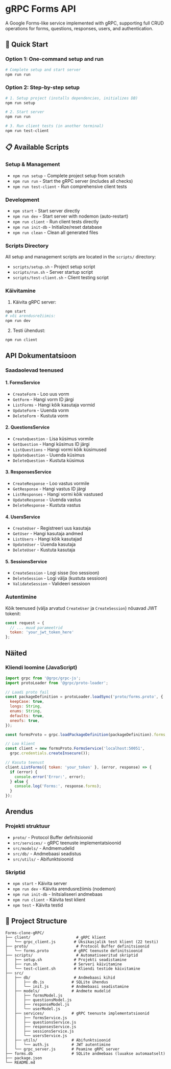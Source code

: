 # gRPC Forms API

A Google Forms-like service implemented with gRPC, supporting full CRUD operations for forms, questions, responses, users, and authentication.

## 🚀 Quick Start

### Option 1: One-command setup and run
```bash
# Complete setup and start server
npm run run
```

### Option 2: Step-by-step setup
```bash
# 1. Setup project (installs dependencies, initializes DB)
npm run setup

# 2. Start server
npm run run

# 3. Run client tests (in another terminal)
npm run test-client
```

## 📋 Available Scripts

### Setup & Management
- `npm run setup` - Complete project setup from scratch
- `npm run run` - Start the gRPC server (includes all checks)
- `npm run test-client` - Run comprehensive client tests

### Development
- `npm start` - Start server directly
- `npm run dev` - Start server with nodemon (auto-restart)
- `npm run client` - Run client tests directly
- `npm run init-db` - Initialize/reset database
- `npm run clean` - Clean all generated files

### Scripts Directory
All setup and management scripts are located in the `scripts/` directory:
- `scripts/setup.sh` - Project setup script
- `scripts/run.sh` - Server startup script  
- `scripts/test-client.sh` - Client testing script

### Käivitamine

1. Käivita gRPC server:
```bash
npm start
# või arendusrežiimis:
npm run dev
```

2. Testi ühendust:
```bash
npm run client
```

## API Dokumentatsioon

### Saadaolevad teenused

#### 1. FormsService
- `CreateForm` - Loo uus vorm
- `GetForm` - Hangi vorm ID järgi
- `ListForms` - Hangi kõik kasutaja vormid
- `UpdateForm` - Uuenda vorm
- `DeleteForm` - Kustuta vorm

#### 2. QuestionsService
- `CreateQuestion` - Lisa küsimus vormile
- `GetQuestion` - Hangi küsimus ID järgi
- `ListQuestions` - Hangi vormi kõik küsimused
- `UpdateQuestion` - Uuenda küsimus
- `DeleteQuestion` - Kustuta küsimus

#### 3. ResponsesService
- `CreateResponse` - Loo vastus vormile
- `GetResponse` - Hangi vastus ID järgi
- `ListResponses` - Hangi vormi kõik vastused
- `UpdateResponse` - Uuenda vastus
- `DeleteResponse` - Kustuta vastus

#### 4. UsersService
- `CreateUser` - Registreeri uus kasutaja
- `GetUser` - Hangi kasutaja andmed
- `ListUsers` - Hangi kõik kasutajad
- `UpdateUser` - Uuenda kasutaja
- `DeleteUser` - Kustuta kasutaja

#### 5. SessionsService
- `CreateSession` - Logi sisse (loo sessioon)
- `DeleteSession` - Logi välja (kustuta sessioon)
- `ValidateSession` - Valideeri sessioon

### Autentimine

Kõik teenused (välja arvatud `CreateUser` ja `CreateSession`) nõuavad JWT tokenit:

```javascript
const request = {
  // ... muud parameetrid
  token: 'your_jwt_token_here'
};
```

## Näited

### Kliendi loomine (JavaScript)

```javascript
import grpc from '@grpc/grpc-js';
import protoLoader from '@grpc/proto-loader';

// Laadi proto fail
const packageDefinition = protoLoader.loadSync('proto/forms.proto', {
  keepCase: true,
  longs: String,
  enums: String,
  defaults: true,
  oneofs: true,
});

const formsProto = grpc.loadPackageDefinition(packageDefinition).forms;

// Loo klient
const client = new formsProto.FormsService('localhost:50051', 
  grpc.credentials.createInsecure());

// Kasuta teenust
client.ListForms({ token: 'your_token' }, (error, response) => {
  if (error) {
    console.error('Error:', error);
  } else {
    console.log('Forms:', response.forms);
  }
});
```

## Arendus

### Projekti struktuur

- `proto/` - Protocol Buffer definitsioonid
- `src/services/` - gRPC teenuste implementatsioonid
- `src/models/` - Andmemudelid
- `src/db/` - Andmebaasi seadistus
- `src/utils/` - Abifunktsioonid

### Skriptid

- `npm start` - Käivita server
- `npm run dev` - Käivita arendusrežiimis (nodemon)
- `npm run init-db` - Initsialiseeri andmebaas
- `npm run client` - Käivita test klient
- `npm test` - Käivita testid

## 📁 Project Structure

```
Forms-clone-gRPC/
├── client/                    # gRPC klient
│   └── grpc_client.js        # Üksikasjalik test klient (22 testi)
├── proto/                     # Protocol Buffer definitsioonid
│   └── forms.proto           # gRPC teenuste definitsioonid
├── scripts/                   # Automatiseeritud skriptid
│   ├── setup.sh              # Projekti seadistamine
│   ├── run.sh                # Serveri käivitamine
│   └── test-client.sh        # Kliendi testide käivitamine
├── src/
│   ├── db/                   # Andmebaasi kihid
│   │   ├── db.js            # SQLite ühendus
│   │   └── init.js          # Andmebaasi seadistamine
│   ├── models/              # Andmete mudelid
│   │   ├── formsModel.js
│   │   ├── questionsModel.js
│   │   ├── responseModel.js
│   │   └── userModel.js
│   ├── services/            # gRPC teenuste implementatsioonid
│   │   ├── formsService.js
│   │   ├── questionsService.js
│   │   ├── responsesService.js
│   │   ├── sessionsService.js
│   │   └── usersService.js
│   ├── utils/               # Abifunktsioonid
│   │   └── auth.js          # JWT autentimine
│   └── grpc_server.js       # Peamine gRPC server
├── forms.db                 # SQLite andmebaas (luuakse automaatselt)
├── package.json
└── README.md
```
